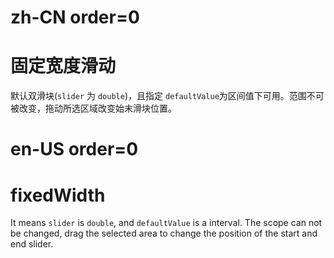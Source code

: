 # zh-CN order=0

# 固定宽度滑动

默认双滑块(`slider` 为 `double`)，且指定 `defaultValue`为区间值下可用。范围不可被改变，拖动所选区域改变始末滑块位置。

# en-US order=0

# fixedWidth

It means `slider` is `double`, and `defaultValue` is a interval. The scope can not be changed, drag the selected area to change the position of the start and end slider.
